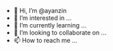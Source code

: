 - 👋 Hi, I’m @ayanzin
- 👀 I’m interested in ...
- 🌱 I’m currently learning ...
- 💞️ I’m looking to collaborate on ...
- 📫 How to reach me ...

<!---
ayanzin/ayanzin is a ✨ special ✨ repository because its `README.md` (this file) appears on your GitHub profile.
You can click the Preview link to take a look at your changes.
--->
